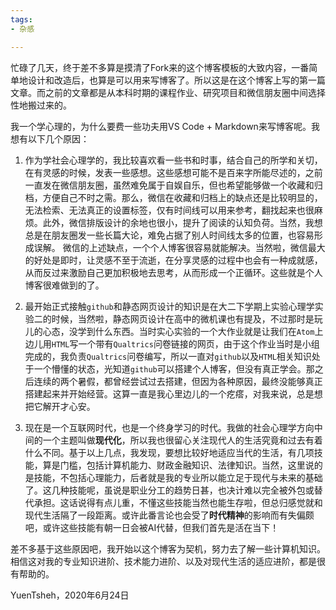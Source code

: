 ```yaml
---
tags: 
- 杂感

---
```

忙碌了几天，终于差不多算是摸清了Fork来的这个博客模板的大致内容，一番简单地设计和改造后，也算是可以用来写博客了。所以这是在这个博客上写的第一篇文章。而之前的文章都是从本科时期的课程作业、研究项目和微信朋友圈中间选择性地搬过来的。

我一个学心理的，为什么要费一些功夫用VS Code + Markdown来写博客呢。我想有以下几个原因：

1. 作为学社会心理学的，我比较喜欢看一些书和时事，结合自己的所学和关切，在有灵感的时候，发表一些感想。这些感想可能不是百来字所能尽述的，之前一直发在微信朋友圈，虽然难免属于自娱自乐，但也希望能够做一个收藏和归档，方便自己不时之需。那么，微信在收藏和归档上的缺点还是比较明显的，无法检索、无法真正的设置标签，仅有时间线可以用来参考，翻找起来也很麻烦。此外，微信排版设计的余地也很小，提升了阅读的认知负荷。当然，我想总是在朋友圈发一些长篇大论，难免占据了别人时间线太多的位置，也容易形成误解。
微信的上述缺点，一个个人博客很容易就能解决。当然啦，微信最大的好处是即时，让灵感不至于流逝，在分享灵感的过程中也会有一种成就感，从而反过来激励自己更加积极地去思考，从而形成一个正循环。这些就是个人博客很难做到的了。

2. 最开始正式接触`github`和静态网页设计的知识是在大二下学期上实验心理学实验二的时候，当然啦，静态网页设计在高中的微机课也有提及，不过那时是玩儿的心态，没学到什么东西。当时实心实验的一个大作业就是让我们在`Atom`上边儿用`HTML`写一个带有`Qualtrics`问卷链接的网页，由于这个作业当时是小组完成的，我负责`Qualtrics`问卷编写，所以一直对`github`以及`HTML`相关知识处于一个懵懂的状态，光知道`github`可以搭建个人博客，但没有真正学会。那之后连续的两个暑假，都曾经尝试过去搭建，但因为各种原因，最终没能够真正搭建起来并开始经营。这算一直是我心里边儿的一个疙瘩，对我来说，总是想把它解开才心安。

3. 现在是一个互联网时代，也是一个终身学习的时代。我做的社会心理学方向中间的一个主题叫做**现代化**，所以我也很留心关注现代人的生活究竟和过去有着什么不同。基于以上几点，我发现，要想比较好地适应当代的生活，有几项技能，算是门槛，包括计算机能力、财政金融知识、法律知识。当然，这里说的是技能，不包括心理能力，后者就是我的专业所以能立足于现代与未来的基础了。这几种技能呢，虽说是职业分工的趋势日甚，也决计难以完全被外包或替代承担。这话说得有点儿重，不懂这些技能当然也能生存啦，但总归感觉就和现代生活隔了一段距离。或许此番言论也会受了**时代精神**的影响而有失偏颇吧，或许这些技能有朝一日会被AI代替，但我们首先是活在当下！

差不多基于这些原因吧，我开始以这个博客为契机，努力去了解一些计算机知识。相信这对我的专业知识进阶、技术能力进阶、以及对现代生活的适应进阶，都是很有帮助的。


YuenTsheh，2020年6月24日